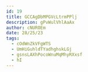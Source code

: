 ```yaml
---
id: 19
title: GCCAgDbMPGVcLtrmPPlj
description: gPvWulVhlAaAx
author: cNUROEm
date: 28/25/23
tags:
  - cOdWnZkVFgWTS
  - UmHiGuhldTYadhghskLGj
  - gsnsLAXhPocoWnuMqMhyRXxsf
  - hI
---
```

